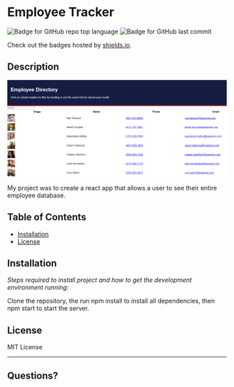 # Employee Tracker
  ![Badge for GitHub repo top language](https://img.shields.io/github/languages/top/jagatston/employee-tracker-hw?style=flat&logo=appveyor) ![Badge for GitHub last commit](https://img.shields.io/github/last-commit/jagatston/employee-tracker-hw?style=flat&logo=appveyor)
  
  Check out the badges hosted by [shields.io](https://shields.io/).
  
  
  ## Description

  ![Screenshot](public/images/Screenshot.png) 
  
  
  My project was to create a react app that allows a user to see their entire employee database.
  ## Table of Contents
  * [Installation](#installation)
  * [License](#license)
  
  ## Installation
  
  *Steps required to install project and how to get the development environment running:*
  
  Clone the repository, the run npm install to install all dependencies, then npm start to start the server.
  
  ## License
  
  MIT License
  
  ---
  
  ## Questions?
  
 